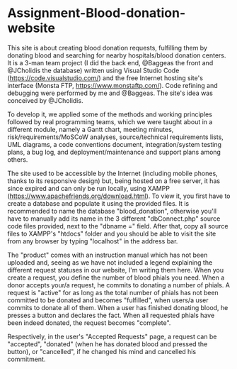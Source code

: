 # Assignment-Blood-donation-website

This site is about creating blood donation requests, fulfilling them by donating blood and searching for nearby hospitals/blood donation centers. It is a 3-man team project (I did the back end, @Baggeas the front and @JCholidis the database) written using Visual Studio Code (https://code.visualstudio.com/) and the free Internet hosting site's interface (Monsta FTP, https://www.monstaftp.com/). Code refining and debugging were performed by me and @Baggeas. The site's idea was conceived by @JCholidis.

To develop it, we applied some of the methods and working principles followed by real programming teams, which we were taught about in a different module, namely a Gantt chart, meeting minutes, risk/requirements/MoSCoW analyses, source/technical requirements lists, UML diagrams, a code conventions document, integration/system testing plans, a bug log, and deployment/maintenance and support plans among others.

The site used to be accessible by the Internet (including mobile phones, thanks to its responsive design) but, being hosted on a free server, it has since expired and can only be run locally, using XAMPP (https://www.apachefriends.org/download.html). To view it, you first have to create a database and populate it using the provided files. It is recommended to name the database "blood_donation", otherwise you'll have to manually add its name in the 3 different "dbConnect.php" source code files provided, next to the "dbname =" field. After that, copy all source files to XAMPP's "htdocs" folder and you should be able to visit the site from any browser by typing "localhost" in the address bar.

The "product" comes with an instruction manual which has not been uploaded and, seeing as we have not included a legend explaining the different request statuses in our website, I'm writing them here. When you create a request, you define the number of blood phials you need. When a donor accepts your/a request, he commits to donating a number of phials. A request is "active" for as long as the total number of phials has not been committed to be donated and becomes "fulfilled", when users/a user commits to donate all of them. When a user has finished donating blood, he presses a button and declares the fact. When all requested phials have been indeed donated, the request becomes "complete".

Respectively, in the user's "Accepted Requests" page, a request can be "accepted", "donated" (when he has donated blood and pressed the button), or "cancelled", if he changed his mind and cancelled his commitment.
